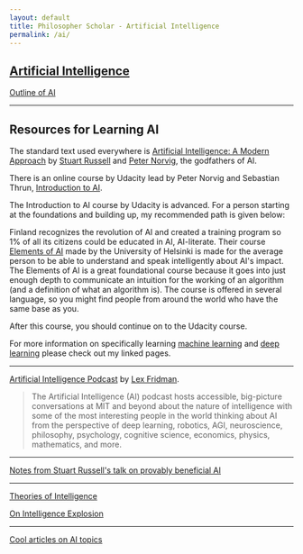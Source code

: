 ```yaml
---
layout: default
title: Philosopher Scholar - Artificial Intelligence
permalink: /ai/
---
```


## [Artificial Intelligence](https://en.wikipedia.org/wiki/Artificial_intelligence)
[Outline of AI](https://en.wikipedia.org/wiki/Outline_of_artificial_intelligence)

---
## Resources for Learning AI

The standard text used everywhere is [Artificial Intelligence: A Modern Approach](https://aima.cs.berkeley.edu/) by [Stuart Russell](https://en.wikipedia.org/wiki/Stuart_J._Russell) and [Peter Norvig](https://norvig.com/), the godfathers of AI.

There is an online course by Udacity lead by Peter Norvig and Sebastian Thrun, [Introduction to AI](https://www.udacity.com/course/intro-to-artificial-intelligence--cs271).

The Introduction to AI course by Udacity is advanced. For a person starting at the foundations and building up, my recommended path is given below:

Finland recognizes the revolution of AI and created a training program so 1% of all its citizens could be educated in AI, AI-literate. Their course [Elements of AI](https://www.elementsofai.com/) made by the University of Helsinki is made for the average person to be able to understand and speak intelligently about AI's impact. The Elements of AI is a great foundational course because it goes into just enough depth to communicate an intuition for the working of an algorithm (and a definition of what an algorithm is). The course is offered in several language, so you might find people from around the world who have the same base as you.

After this course, you should continue on to the Udacity course.

For more information on specifically learning [machine learning](/ai/machineLearning/) and [deep learning](/ai/deepLearning/) please check out my linked pages.

---

[Artificial Intelligence Podcast](https://www.youtube.com/playlist?list=PLrAXtmErZgOdP_8GztsuKi9nrraNbKKp4) by [Lex Fridman](https://lexfridman.com/).

> The Artificial Intelligence (AI) podcast hosts accessible, big-picture conversations at MIT and beyond about the nature of intelligence with some of the most interesting people in the world thinking about AI from the perspective of deep learning, robotics, AGI, neuroscience, philosophy, psychology, cognitive science, economics, physics, mathematics, and more.

---
[Notes from Stuart Russell's talk on provably beneficial AI](/ai/provablyBeneficial/)

---

[Theories of Intelligence](/ai/intelligence/)

[On Intelligence Explosion](/ai/intelligenceExplosion/)

---
[Cool articles on AI topics](/ai/coolAIarticles/)
